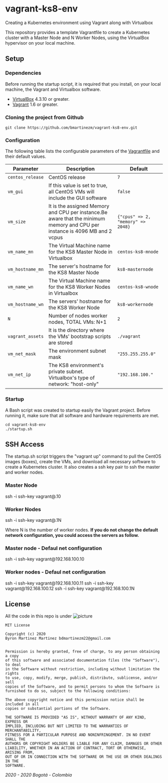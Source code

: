 # vagrant-ks8-env
Creating a Kubernetes environment using Vagrant along with Virtualbox

<p>This repository provides a template Vagrantfile to create a Kubernetes cluster with a Master Node and N Worker Nodes, using the VirtualBox hypervisor on your local machine.</p>

### <h2>Setup</h2>

### Dependencies
<p>Before running the startup script, it is required that you install, on your local machine, the Vagrant and Virtualbox software. </p>

* [VirtualBox][virtualbox] 4.3.10 or greater.
* [Vagrant][vagrant] 1.6 or greater.


### Cloning the project from Github
```
git clone https://github.com/bmartinezm/vagrant-ks8-env.git
```

### Configuration
The following table lists the configurable parameters of the [Vagrantfile](Vagrantfile) and their default values.

<table>
<thead>
<tr>
<th>Parameter</th>
<th>Description</th>
<th>Default</th>
</tr>
</thead>
<tbody>
<tr>
<td><code>centos_release</code></td>
<td>CentOS release</td>
<td><code>7</code></td>
</tr>
<tr>
<td><code>vm_gui</code></td>
<td>If this value is set to true, all CentOS VMs will include the GUI software</td>
<td><code>false</code></td>
</tr>
<tr>
<td><code>vm_size</code></td>
<td>It is the assigned Memory and CPU per instance.Be aware that the minimum memory and CPU per instance is  4096 MB and 2 vcpus</td>
<td><code>{"cpus" => 2, "memory" => 2048}</code></td>
</tr>
<tr>
<td><code>vm_name_mn</code></td>
<td>The Virtual Machine name for the KS8 Master Node in Virtualbox</td>
<td><code>centos-ks8-mnode</code></td>
</tr>
<tr>
<td><code>vm_hostname_mn</code></td>
<td>The server's hostname for the KS8 Master Node</td>
<td><code>ks8-masternode</code></td>
</tr>
<tr>
<td><code>vm_name_wn</code></td>
<td>The Virtual Machine name for the KS8 Worker Nodes in Virtualbox</td>
<td><code>centos-ks8-wnode</code></td>
</tr>
<tr>
<td><code>vm_hostname_wn</code></td>
<td>The servers' hostname for the KS8 Worker Node</td>
<td><code>ks8-workernode</code></td>
</tr>
<tr>
<td><code>N</code></td>
<td>Number of nodes worker nodes, TOTAL VMs: N+1</td>
<td><code>2</code></td>
</tr>
<td><code>vagrant_assets</code></td>
<td>It is the directory where the VMs' bootstrap scripts are stored</td>
<td><code>./vagrant</code></td>
</tr>
<tr>
<td><code>vm_net_mask</code></td>
<td>The environment subnet mask</td>
<td><code>"255.255.255.0"</code></td>
</tr>
<tr>
<td><code>vm_net_ip</code></td>
<td>The KS8 environment's private subnet. Virtualbox's type of network: "host-only"</td>
<td><code>"192.168.100."</code></td>
</tr>
</tbody>
</table>


### Startup 
<p>A Bash script was created to startup easily the Vagrant project. Before running it, make sure that all software and hardware requirements are met.</p>

```
cd vagrant-ks8-env
./startup.sh
```

### <h2>SSH Access</h2>
<p>The startup.sh script triggers the "vagrant up" command to pull the CentOS images (boxes), create the VMs, and download all necessary software to create a Kubernetes cluster. It also creates a ssh key pair to ssh the master and worker nodes. </p>

<h3>Master Node</h3>
ssh -i ssh-key vagrant@<vm_net_ip>.10

<h3>Worker Nodes</h3>
ssh -i ssh-key vagrant@<vm_net_ip>.1N

<p>Where N is the number of worker nodes. <b>If you do not change the default network configuration, you could access the servers as follow.</b></p>

<h3>Master node - Defaul net configuration</h3>
ssh -i ssh-key vagrant@192.168.100.10

<h3>Worker nodes - Defaul net configuration</h3>
ssh -i ssh-key vagrant@192.168.100.11
ssh -i ssh-key vagrant@192.168.100.12
ssh -i ssh-key vagrant@192.168.100.1N


[virtualbox]: https://www.virtualbox.org/
[vagrant]: https://www.vagrantup.com/downloads.html

<h2>License</h2>

All the code in this repo is under ![picture](https://img.shields.io/badge/license-MIT-brightgreen)

```
MIT License

Copyright (c) 2020
Byron Martinez Martinez bdmartinezm22@gmail.com


Permission is hereby granted, free of charge, to any person obtaining a copy
of this software and associated documentation files (the "Software"), to deal
in the Software without restriction, including without limitation the rights
to use, copy, modify, merge, publish, distribute, sublicense, and/or sell
copies of the Software, and to permit persons to whom the Software is
furnished to do so, subject to the following conditions:

The above copyright notice and this permission notice shall be included in all
copies or substantial portions of the Software.

THE SOFTWARE IS PROVIDED "AS IS", WITHOUT WARRANTY OF ANY KIND, EXPRESS OR
IMPLIED, INCLUDING BUT NOT LIMITED TO THE WARRANTIES OF MERCHANTABILITY,
FITNESS FOR A PARTICULAR PURPOSE AND NONINFRINGEMENT. IN NO EVENT SHALL THE
AUTHORS OR COPYRIGHT HOLDERS BE LIABLE FOR ANY CLAIM, DAMAGES OR OTHER
LIABILITY, WHETHER IN AN ACTION OF CONTRACT, TORT OR OTHERWISE, ARISING FROM,
OUT OF OR IN CONNECTION WITH THE SOFTWARE OR THE USE OR OTHER DEALINGS IN THE
SOFTWARE.
```
_2020 - 2020 Bogotá - Colombia_

